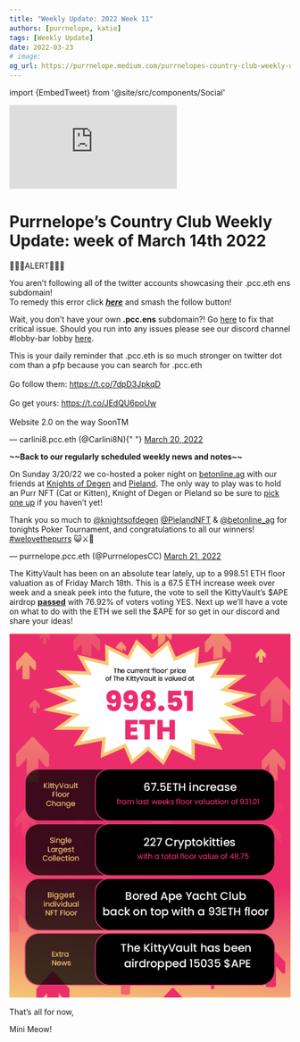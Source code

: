 ```yaml
---
title: "Weekly Update: 2022 Week 11"
authors: [purrnelope, katie]
tags: [Weekly Update]
date: 2022-03-23
# image:
og_url: https://purrnelope.medium.com/purrnelopes-country-club-weekly-update-week-of-march-14th-2022-e024e77cfaad
---
```


import {EmbedTweet} from '@site/src/components/Social'

<iframe src="https://www.youtube.com/embed/H89hl27NZc8" title="YouTube video player" frameborder="0" allow="accelerometer; autoplay; clipboard-write; encrypted-media; gyroscope; picture-in-picture" allowFullScreen></iframe>

<!--truncate-->

# Purrnelope’s Country Club Weekly Update: week of March 14th 2022

🚨🚨🚨ALERT🚨🚨🚨

You aren’t following all of the twitter accounts showcasing their .pcc.eth ens subdomain!  
To remedy this error click [**_here_**](https://twitter.com/search?q=.pcc.eth&src=typed_query&f=user) and smash the follow button!

Wait, you don’t have your own **.pcc.ens** subdomain?! Go [here](https://t.co/JEdQU6poUw) to fix that critical issue. Should you run into any issues please see our discord channel #lobby-bar lobby [here](https://discord.gg/pENe5hw828).

<EmbedTweet>
  <p lang="en" dir="ltr">
    This is your daily reminder that .pcc.eth is so much stronger on twitter dot
    com than a pfp because you can search for .pcc.eth
    <br />
    <br />
    Go follow them: <a href="https://t.co/7dpD3JpkqD">
      https://t.co/7dpD3JpkqD
    </a>
    <br />
    <br />
    Go get yours: <a href="https://t.co/JEdQU6poUw">https://t.co/JEdQU6poUw</a>
    <br />
    <br />
    Website 2.0 on the way SoonTM
  </p>
  &mdash; carlini8.pcc.eth (@Carlini8N){" "}
  <a href="https://twitter.com/Carlini8N/status/1505637148732674062?ref_src=twsrc%5Etfw">
    March 20, 2022
  </a>
</EmbedTweet>

**\~\~Back to our regularly scheduled weekly news and notes\~\~**

On Sunday 3/20/22 we co-hosted a poker night on [betonline.ag](https://www.betonline.ag/) with our friends at [Knights of Degen](https://twitter.com/knightsofdegen) and [Pieland](https://twitter.com/PielandNFT). The only way to play was to hold an Purr NFT (Cat or Kitten), Knight of Degen or Pieland so be sure to [pick one up](https://opensea.io/collection/purrnelopes-country-club) if you haven’t yet!

<EmbedTweet>
  <p lang="en" dir="ltr">
    Thank you so much to
    <a href="https://twitter.com/knightsofdegen?ref_src=twsrc%5Etfw"
      >@knightsofdegen</a
    >
    <a href="https://twitter.com/PielandNFT?ref_src=twsrc%5Etfw">@PielandNFT</a>
    &amp;
    <a href="https://twitter.com/betonline_ag?ref_src=twsrc%5Etfw"
      >@betonline_ag</a
    >
    for tonights Poker Tournament, and congratulations to all our winners!
    <a
      href="https://twitter.com/hashtag/welovethepurrs?src=hash&amp;ref_src=twsrc%5Etfw"
      >#welovethepurrs</a
    >
    😺⚔️🥧
  </p>
  &mdash; purrnelope.pcc.eth (@PurrnelopesCC)
  <a
    href="https://twitter.com/PurrnelopesCC/status/1505729658163118084?ref_src=twsrc%5Etfw"
    >March 21, 2022</a
  >
</EmbedTweet>

The KittyVault has been on an absolute tear lately, up to a 998.51 ETH floor valuation as of Friday March 18th. This is a 67.5 ETH increase week over week and a sneak peek into the future, the vote to sell the KittyVault’s $APE airdrop [**passed**](https://snapshot.org/#/purrnelopescountryclub.eth/proposal/0x6f1a3689060cfb7dcb5f1bc90b526de943b72af2926a528fbfa0f62c7c386691) with 76.92% of voters voting YES. Next up we’ll have a vote on what to do with the ETH we sell the $APE for so get in our discord and share your ideas!

![](./assets/1_j7_HC5YJ72urEYGK88oQpw.png)

That’s all for now,

Mini Meow!
